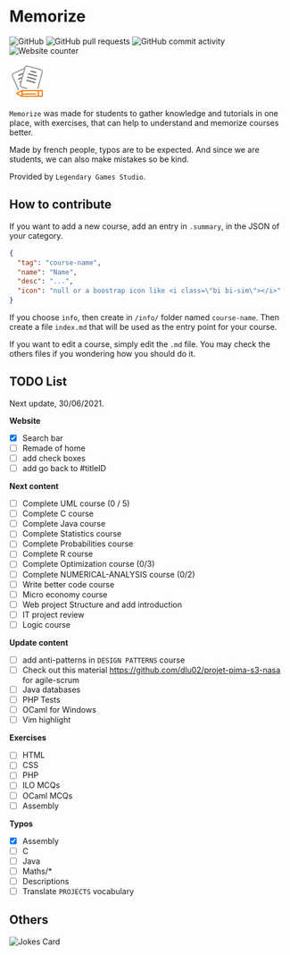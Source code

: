 # Memorize

![GitHub](https://img.shields.io/github/license/lgs-games/memorize)
![GitHub pull requests](https://img.shields.io/github/issues-pr-closed/lgs-games/memorize?color=%23a0)
![GitHub commit activity](https://img.shields.io/github/commit-activity/m/lgs-games/memorize)
![Website counter](https://img.shields.io/badge/dynamic/json?color=success&label=counter&query=views&url=https%3A%2F%2Fmemorize.lgs-games.com%2Fcounter)

![icon](.github/icon64.png)

``Memorize`` was made for students to gather knowledge and tutorials 
in one place, with exercises, that can help to understand and memorize
courses better.

Made by french people, typos are to be expected. And since we are students,
we can also make mistakes so be kind.

Provided by `Legendary Games Studio`.

## How to contribute

If you want to add a new course, add an entry in
``.summary``, in the JSON of your category.

```json
{
  "tag": "course-name",
  "name": "Name",
  "desc": "...",
  "icon": "null or a boostrap icon like <i class=\"bi bi-sim\"></i>"
}
```

If you choose ``info``, then create in
``/info/`` folder named `course-name`. Then create
a file ``index.md`` that will be used as the entry
point for your course.

If you want to edit a course, simply edit the ``.md``
file. You may check the others files if you wondering
how you should do it.

## TODO List

Next update, 30/06/2021.

**Website**

* [x] Search bar
* [ ] Remade of home
* [ ] add check boxes
* [ ] add go back to #titleID

**Next content**

* [ ] Complete UML course (0 / 5)
* [ ] Complete C course
* [ ] Complete Java course
* [ ] Complete Statistics course
* [ ] Complete Probabilities course
* [ ] Complete R course
* [ ] Complete Optimization course (0/3)
* [ ] Complete NUMERICAL-ANALYSIS course (0/2)
* [ ] Write better code course
* [ ] Micro economy course
* [ ] Web project Structure and add introduction
* [ ] IT project review
* [ ] Logic course

**Update content**

* [ ] add anti-patterns in ``DESIGN PATTERNS`` course
* [ ] Check out this material <https://github.com/dlu02/projet-pima-s3-nasa>
  for agile-scrum
* [ ] Java databases
* [ ] PHP Tests
* [ ] OCaml for Windows
* [ ] Vim highlight

**Exercises**

* [ ] HTML
* [ ] CSS
* [ ] PHP
* [ ] ILO MCQs
* [ ] OCaml MCQs
* [ ] Assembly

**Typos**

* [x] Assembly
* [ ] C
* [ ] Java
* [ ] Maths/*
* [ ] Descriptions
* [ ] Translate ``PROJECTS`` vocabulary

## Others

![Jokes Card](https://readme-jokes.vercel.app/api)